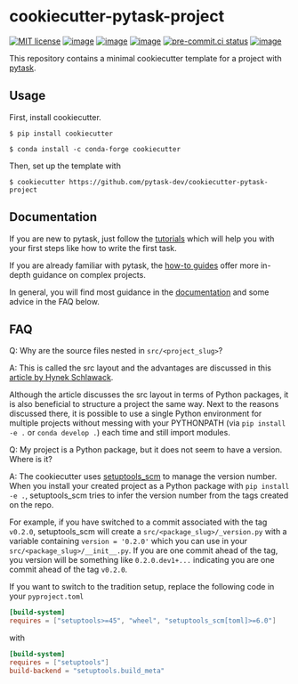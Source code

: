 # cookiecutter-pytask-project

[![MIT license](https://img.shields.io/github/license/pytask-dev/cookiecutter-pytask-project)](https://github.com/pytask-dev/cookiecutter-pytask-project)
[![image](https://readthedocs.org/projects/cookiecutter-pytask-project/badge/?version=latest)](https://cookiecutter-pytask-project.readthedocs.io/en/latest)
[![image](https://img.shields.io/github/workflow/status/pytask-dev/cookiecutter-pytask-project/main/main)](https://github.com/pytask-dev/cookiecutter-pytask-project/actions?query=branch%3Amain)
[![image](https://codecov.io/gh/pytask-dev/cookiecutter-pytask-project/branch/main/graph/badge.svg)](https://codecov.io/gh/pytask-dev/cookiecutter-pytask-project)
[![pre-commit.ci status](https://results.pre-commit.ci/badge/github/pytask-dev/cookiecutter-pytask-project/main.svg)](https://results.pre-commit.ci/latest/github/pytask-dev/cookiecutter-pytask-project/main)
[![image](https://img.shields.io/badge/code%20style-black-000000.svg)](https://github.com/psf/black)

This repository contains a minimal cookiecutter template for a project with
[pytask](https://github.com/pytask-dev/pytask).

## Usage

First, install cookiecutter.

```console
$ pip install cookiecutter

$ conda install -c conda-forge cookiecutter
```

Then, set up the template with

```console
$ cookiecutter https://github.com/pytask-dev/cookiecutter-pytask-project
```

## Documentation

If you are new to pytask, just follow the
[tutorials](https://pytask-dev.readthedocs.io/en/stable/tutorials/index.html) which will
help you with your first steps like how to write the first task.

If you are already familiar with pytask, the
[how-to guides](https://pytask-dev.readthedocs.io/en/stable/how_to_guides/index.html)
offer more in-depth guidance on complex projects.

In general, you will find most guidance in the
[documentation](https://pytask-dev.readthedocs.io/en/stable/index.html) and some advice
in the FAQ below.

## FAQ

Q: Why are the source files nested in `src/<project_slug>`?

A: This is called the src layout and the advantages are discussed in this
[article by Hynek Schlawack](https://hynek.me/articles/testing-packaging/).

Although the article discusses the src layout in terms of Python packages, it is also
beneficial to structure a project the same way. Next to the reasons discussed there, it
is possible to use a single Python environment for multiple projects without messing
with your PYTHONPATH (via `pip install -e .` or `conda develop .`) each time and still
import modules.

Q: My project is a Python package, but it does not seem to have a version. Where is it?

A: The cookiecutter uses [setuptools_scm](https://github.com/pypa/setuptools_scm/) to
manage the version number. When you install your created project as a Python package
with `pip install -e .`, setuptools_scm tries to infer the version number from the tags
created on the repo.

For example, if you have switched to a commit associated with the tag `v0.2.0`,
setuptools_scm will create a `src/<package_slug>/_version.py` with a variable containing
`version = '0.2.0'` which you can use in your `src/<package_slug>/__init__.py`. If you
are one commit ahead of the tag, you version will be something like `0.2.0.dev1+...`
indicating you are one commit ahead of the tag `v0.2.0`.

If you want to switch to the tradition setup, replace the following code in your
`pyproject.toml`

```toml
[build-system]
requires = ["setuptools>=45", "wheel", "setuptools_scm[toml]>=6.0"]
```

with

```toml
[build-system]
requires = ["setuptools"]
build-backend = "setuptools.build_meta"
```
